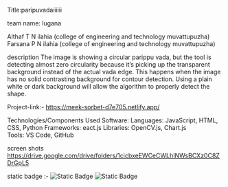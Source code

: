Title:paripuvadaiiiiii

team name: lugana

Althaf T N ilahia (college of engineering and technology muvattupuzha)
Farsana P N ilahia (college of engineering and technology muvattupuzha)

description
The image is showing a circular parippu vada, but the tool is detecting almost zero circularity because it’s picking up the transparent background instead of the actual vada edge.
This happens when the image has no solid contrasting background for contour detection.
Using a plain white or dark background will allow the algorithm to properly detect the shape.

Project-link:-  https://meek-sorbet-d7e705.netlify.app/

Technologies/Components Used
Software:
Languages: JavaScript, HTML, CSS, Python
Frameworks: eact.js
Libraries: OpenCV.js, Chart.js
Tools: VS Code, GitHub

screen shots
https://drive.google.com/drive/folders/1cicbxeEWCeCWLhINWsBCXz0C8ZDrGpL5

static badge :-
![Static Badge](https://img.shields.io/badge/TinkerHub-24?color=%23000000&link=https%3A%2F%2Fwww.tinkerhub.org%2F)
![Static Badge](https://img.shields.io/badge/UselessProjects--25-25?link=https%3A%2F%2Fwww.tinkerhub.org%2Fevents%2FQ2Q1TQKX6Q%2FUseless%2520Projects)
